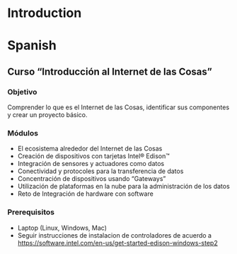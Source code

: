 # Introduction


# Spanish

## Curso “Introducción al Internet de las Cosas”

### Objetivo

Comprender lo que es el Internet de las Cosas, identificar sus componentes y crear un proyecto básico.

### Módulos

- El ecosistema alrededor del Internet de las Cosas
- Creación de dispositivos con tarjetas Intel® Edison™
- Integración de sensores y actuadores como datos
- Conectividad y protocoles para la transferencia de datos
- Concentración de dispositivos usando “Gateways”
- Utilización de plataformas en la nube para la administración de los datos
- Reto de Integración de hardware con software

### Prerequisitos

- Laptop (Linux, Windows, Mac)
- Seguir instrucciones de instalacion de controladores de acuerdo a 
  https://software.intel.com/en-us/get-started-edison-windows-step2